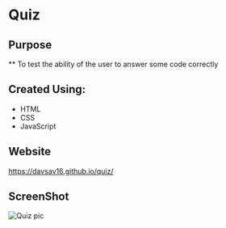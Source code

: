 
# Quiz

## Purpose
** To test the ability of the user to answer some code correctly

## Created Using:
- HTML
- CSS
- JavaScript

## Website
https://davsav16.github.io/quiz/

## ScreenShot
![Quiz pic](https://user-images.githubusercontent.com/77703087/114341797-ca913880-9b17-11eb-8feb-5cc0d8415904.PNG)
